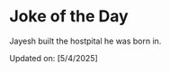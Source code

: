 # Joke of the Day

<!-- #joke -->
Jayesh built the hostpital he was born in.

Updated on: [5/4/2025]
<!-- #jokeEnd -->
